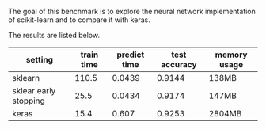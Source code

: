 The goal of this benchmark is to explore the neural network implementation of scikit-learn and to compare it with keras. 

The results are listed below. 

| setting               | train time | predict time | test accuracy | memory usage |
|-----------------------|------------|--------------|---------------|--------------|
| sklearn               | 110.5      | 0.0439       | 0.9144        | 138MB    |
| sklear early stopping | 25.5       | 0.0434       | 0.9174        | 147MB    |
| keras                 | 15.4       | 0.607        | 0.9253        | 2804MB      |
